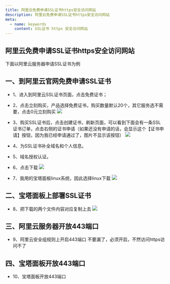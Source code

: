 ```yaml
---
title: 阿里云免费申请SSL证书https安全访问网站
description: 阿里云免费申请SSL证书https安全访问网站
meta:
  - name: keywords
    content: SSL证书 https 安全访问网站
---
```

## 阿里云免费申请SSL证书https安全访问网站
下面以阿里云服务器申请SSL证书为例

## 一、到阿里云官网免费申请SSL证书
- 1、进入到阿里云SSL证书页面，点击免费证书；
- 2、点击立刻购买，产品选择免费证书，购买数量默认20个，其它服务选不需要，点击0元立刻购买
![](@alias/1684064115049.jpg)

- 3、购买SSL证书后，点击创建证书，刷新页面，可以看到下面会有一条SSL证书订单，点击右侧的证书申请（如果还没有申请的话，会显示这个【证书申请】按钮，因为我已经申请通过了，图片不显示该按钮）
![](@alias/1684064691990.jpg)

- 4、为SSL证书补全域名和个人信息。
- 5、域名授权认证。
- 6、点击下载
![](@alias/1684065021715.jpg)
- 7、我用的宝塔面板linux系统，因此选择linux下载
![](@alias/1684065095182.jpg)
## 二、宝塔面板上部署SSL证书
- 8、把下载的两个文件内容对应复制上去
![](@alias/1684066355757.jpg)

## 三、阿里云服务器开放443端口
- 9、阿里云安全组规则上开启443端口
不要漏了，必须开启，不然访问https访问不了

## 四、宝塔面板开放443端口
- 10、宝塔面板开放443端口